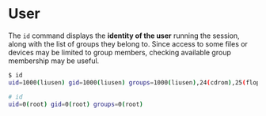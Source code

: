 # User

The `id` command displays the **identity of the user** running the session, along with the list of groups they belong to. Since access to some files or devices may be limited to group members, checking available group membership may be useful.

```bash
$ id
uid=1000(liusen) gid=1000(liusen) groups=1000(liusen),24(cdrom),25(floppy),29(audio),30(dip),44(video),46(plugdev),108(netdev),114(bluetooth),118(scanner)
```

```bash
# id
uid=0(root) gid=0(root) groups=0(root)
```
